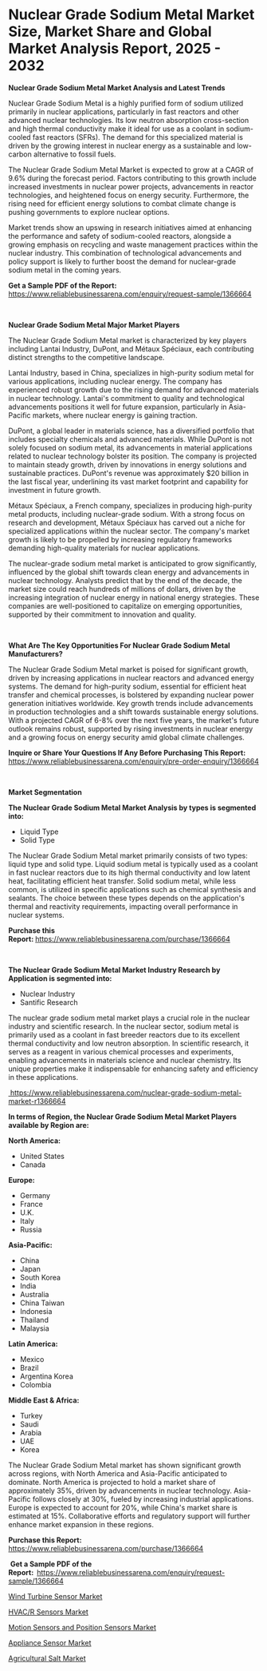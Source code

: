 <p><h1>Nuclear Grade Sodium Metal Market Size, Market Share and Global Market Analysis Report, 2025 - 2032</h1></p><p><strong>Nuclear Grade Sodium Metal Market Analysis and Latest Trends</strong></p>
<p><p>Nuclear Grade Sodium Metal is a highly purified form of sodium utilized primarily in nuclear applications, particularly in fast reactors and other advanced nuclear technologies. Its low neutron absorption cross-section and high thermal conductivity make it ideal for use as a coolant in sodium-cooled fast reactors (SFRs). The demand for this specialized material is driven by the growing interest in nuclear energy as a sustainable and low-carbon alternative to fossil fuels.</p><p>The Nuclear Grade Sodium Metal Market is expected to grow at a CAGR of 9.6% during the forecast period. Factors contributing to this growth include increased investments in nuclear power projects, advancements in reactor technologies, and heightened focus on energy security. Furthermore, the rising need for efficient energy solutions to combat climate change is pushing governments to explore nuclear options. </p><p>Market trends show an upswing in research initiatives aimed at enhancing the performance and safety of sodium-cooled reactors, alongside a growing emphasis on recycling and waste management practices within the nuclear industry. This combination of technological advancements and policy support is likely to further boost the demand for nuclear-grade sodium metal in the coming years.</p></p>
<p><strong>Get a Sample PDF of the Report:&nbsp;</strong> <a href="https://www.reliablebusinessarena.com/enquiry/request-sample/1366664?utm_campaign=1871&utm_medium=2&utm_source=Github&utm_content=ia&utm_term=22032025&utm_id=nuclear-grade-sodium-metal">https://www.reliablebusinessarena.com/enquiry/request-sample/1366664</a></p>
<p>&nbsp;</p>
<p><strong>Nuclear Grade Sodium Metal Major Market Players</strong></p>
<p><p>The Nuclear Grade Sodium Metal market is characterized by key players including Lantai Industry, DuPont, and Métaux Spéciaux, each contributing distinct strengths to the competitive landscape.</p><p>Lantai Industry, based in China, specializes in high-purity sodium metal for various applications, including nuclear energy. The company has experienced robust growth due to the rising demand for advanced materials in nuclear technology. Lantai's commitment to quality and technological advancements positions it well for future expansion, particularly in Asia-Pacific markets, where nuclear energy is gaining traction.</p><p>DuPont, a global leader in materials science, has a diversified portfolio that includes specialty chemicals and advanced materials. While DuPont is not solely focused on sodium metal, its advancements in material applications related to nuclear technology bolster its position. The company is projected to maintain steady growth, driven by innovations in energy solutions and sustainable practices. DuPont's revenue was approximately $20 billion in the last fiscal year, underlining its vast market footprint and capability for investment in future growth.</p><p>Métaux Spéciaux, a French company, specializes in producing high-purity metal products, including nuclear-grade sodium. With a strong focus on research and development, Métaux Spéciaux has carved out a niche for specialized applications within the nuclear sector. The company's market growth is likely to be propelled by increasing regulatory frameworks demanding high-quality materials for nuclear applications.</p><p>The nuclear-grade sodium metal market is anticipated to grow significantly, influenced by the global shift towards clean energy and advancements in nuclear technology. Analysts predict that by the end of the decade, the market size could reach hundreds of millions of dollars, driven by the increasing integration of nuclear energy in national energy strategies. These companies are well-positioned to capitalize on emerging opportunities, supported by their commitment to innovation and quality.</p></p>
<p>&nbsp;</p>
<p><strong>What Are The Key Opportunities For Nuclear Grade Sodium Metal Manufacturers?</strong></p>
<p><p>The Nuclear Grade Sodium Metal market is poised for significant growth, driven by increasing applications in nuclear reactors and advanced energy systems. The demand for high-purity sodium, essential for efficient heat transfer and chemical processes, is bolstered by expanding nuclear power generation initiatives worldwide. Key growth trends include advancements in production technologies and a shift towards sustainable energy solutions. With a projected CAGR of 6-8% over the next five years, the market's future outlook remains robust, supported by rising investments in nuclear energy and a growing focus on energy security amid global climate challenges.</p></p>
<p><strong>Inquire or Share Your Questions If Any Before Purchasing This Report:</strong> <a href="https://www.reliablebusinessarena.com/enquiry/pre-order-enquiry/1366664?utm_campaign=1871&utm_medium=2&utm_source=Github&utm_content=ia&utm_term=22032025&utm_id=nuclear-grade-sodium-metal">https://www.reliablebusinessarena.com/enquiry/pre-order-enquiry/1366664</a></p>
<p>&nbsp;</p>
<p><strong>Market Segmentation</strong></p>
<p><strong>The Nuclear Grade Sodium Metal Market Analysis by types is segmented into:</strong></p>
<p><ul><li>Liquid Type</li><li>Solid Type</li></ul></p>
<p><p>The Nuclear Grade Sodium Metal market primarily consists of two types: liquid type and solid type. Liquid sodium metal is typically used as a coolant in fast nuclear reactors due to its high thermal conductivity and low latent heat, facilitating efficient heat transfer. Solid sodium metal, while less common, is utilized in specific applications such as chemical synthesis and sealants. The choice between these types depends on the application's thermal and reactivity requirements, impacting overall performance in nuclear systems.</p></p>
<p><strong>Purchase this Report:&nbsp;</strong><a href="https://www.reliablebusinessarena.com/purchase/1366664?utm_campaign=1871&utm_medium=2&utm_source=Github&utm_content=ia&utm_term=22032025&utm_id=nuclear-grade-sodium-metal">https://www.reliablebusinessarena.com/purchase/1366664</a></p>
<p>&nbsp;</p>
<p><strong>The Nuclear Grade Sodium Metal Market Industry Research by Application is segmented into:</strong></p>
<p><ul><li>Nuclear Industry</li><li>Santific Research</li></ul></p>
<p><p>The nuclear grade sodium metal market plays a crucial role in the nuclear industry and scientific research. In the nuclear sector, sodium metal is primarily used as a coolant in fast breeder reactors due to its excellent thermal conductivity and low neutron absorption. In scientific research, it serves as a reagent in various chemical processes and experiments, enabling advancements in materials science and nuclear chemistry. Its unique properties make it indispensable for enhancing safety and efficiency in these applications.</p></p>
<p><a href="https://www.reliablebusinessarena.com/nuclear-grade-sodium-metal-market-r1366664?utm_campaign=1871&utm_medium=2&utm_source=Github&utm_content=ia&utm_term=22032025&utm_id=nuclear-grade-sodium-metal">&nbsp;https://www.reliablebusinessarena.com/nuclear-grade-sodium-metal-market-r1366664</a></p>
<p><strong>In terms of Region, the Nuclear Grade Sodium Metal Market Players available by Region are:</strong></p>
<p>
    <p> <strong> North America: </strong>
        <ul>
            <li>United States</li>
            <li>Canada</li>
        </ul>
        </p> 
    <p> <strong> Europe: </strong>
        <ul>
            <li>Germany</li>
            <li>France</li>
            <li>U.K.</li>
            <li>Italy</li>
            <li>Russia</li>
        </ul>
        </p> 
    <p> <strong> Asia-Pacific: </strong>
        <ul>
            <li>China</li>
            <li>Japan</li>
            <li>South Korea</li>
            <li>India</li>
            <li>Australia</li>
            <li>China Taiwan</li>
            <li>Indonesia</li>
            <li>Thailand</li>
            <li>Malaysia</li>
        </ul>
        </p> 
    <p> <strong> Latin America: </strong>
        <ul>
            <li>Mexico</li>
            <li>Brazil</li>
            <li>Argentina Korea</li>
            <li>Colombia</li>
        </ul>
        </p> 
    <p> <strong> Middle East & Africa: </strong>
        <ul>
            <li>Turkey</li>
            <li>Saudi</li>
            <li>Arabia</li>
            <li>UAE</li>
            <li>Korea</li>
        </ul>
    </p>
    </p>
<p><p>The Nuclear Grade Sodium Metal market has shown significant growth across regions, with North America and Asia-Pacific anticipated to dominate. North America is projected to hold a market share of approximately 35%, driven by advancements in nuclear technology. Asia-Pacific follows closely at 30%, fueled by increasing industrial applications. Europe is expected to account for 20%, while China's market share is estimated at 15%. Collaborative efforts and regulatory support will further enhance market expansion in these regions.</p></p>
<p><strong>Purchase this Report: </strong><a href="https://www.reliablebusinessarena.com/purchase/1366664?utm_campaign=1871&utm_medium=2&utm_source=Github&utm_content=ia&utm_term=22032025&utm_id=nuclear-grade-sodium-metal">https://www.reliablebusinessarena.com/purchase/1366664</a></p>
<p>&nbsp;<strong>Get a Sample PDF of the Report:&nbsp;&nbsp;</strong><a href="https://www.reliablebusinessarena.com/enquiry/request-sample/1366664?utm_campaign=1871&utm_medium=2&utm_source=Github&utm_content=ia&utm_term=22032025&utm_id=nuclear-grade-sodium-metal">https://www.reliablebusinessarena.com/enquiry/request-sample/1366664</a></p>
<p><strong></strong></p>
<p><p><a href="https://github.com/WillieWoodard/Market-Research-Report-List-7/blob/main/wind-turbine-sensor-market.md?utm_campaign=1871&utm_medium=2&utm_source=Github&utm_content=ia&utm_term=22032025&utm_id=nuclear-grade-sodium-metal">Wind Turbine Sensor Market</a></p><p><a href="https://github.com/leolamarnal9/Market-Research-Report-List-1/blob/main/hvacr-sensors-market.md?utm_campaign=1871&utm_medium=2&utm_source=Github&utm_content=ia&utm_term=22032025&utm_id=nuclear-grade-sodium-metal">HVAC/R Sensors Market</a></p><p><a href="https://github.com/norbyboyse4d/Market-Research-Report-List-1/blob/main/motion-sensors-and-position-sensors-market.md?utm_campaign=1871&utm_medium=2&utm_source=Github&utm_content=ia&utm_term=22032025&utm_id=nuclear-grade-sodium-metal">Motion Sensors and Position Sensors Market</a></p><p><a href="https://github.com/oatisorenscl/Market-Research-Report-List-1/blob/main/appliance-sensor-market.md?utm_campaign=1871&utm_medium=2&utm_source=Github&utm_content=ia&utm_term=22032025&utm_id=nuclear-grade-sodium-metal">Appliance Sensor Market</a></p><p><a href="https://github.com/matotwipff14/Market-Research-Report-List-1/blob/main/agricultural-salt-market.md?utm_campaign=1871&utm_medium=2&utm_source=Github&utm_content=ia&utm_term=22032025&utm_id=nuclear-grade-sodium-metal">Agricultural Salt Market</a></p></p>